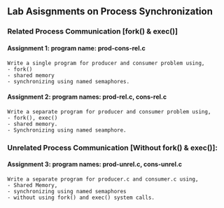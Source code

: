 ## Lab Asisgnments on Process Synchronization

### Related Process Communication [fork() & exec()]

#### Assignment 1: program name: prod-cons-rel.c
	Write a single program for producer and consumer problem using,
	- fork()
 	- shared memory
	- synchronizing using named semaphores.

#### Assignment 2: program names: prod-rel.c, cons-rel.c
	Write a separate program for producer and consumer problem using,
	- fork(), exec() 
	- shared memory.
	- Synchronizing using named seamphore.

### Unrelated Process Communication [Without fork() & exec()]:

#### Assignment 3: program names: prod-unrel.c, cons-unrel.c
	Write a separate program for producer.c and consumer.c using,
	- Shared Memory, 
	- synchronizing using named semaphores 
	- without using fork() and exec() system calls.
